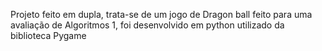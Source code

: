 Projeto feito em dupla, trata-se de um jogo de Dragon ball feito para uma avaliação de Algoritmos 1, foi desenvolvido em python utilizado da biblioteca Pygame